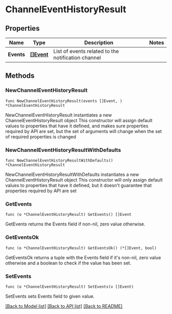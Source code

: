 # ChannelEventHistoryResult

## Properties

Name | Type | Description | Notes
------------ | ------------- | ------------- | -------------
**Events** | [**[]Event**](Event.md) | List of events related to the notification channel | 

## Methods

### NewChannelEventHistoryResult

`func NewChannelEventHistoryResult(events []Event, ) *ChannelEventHistoryResult`

NewChannelEventHistoryResult instantiates a new ChannelEventHistoryResult object
This constructor will assign default values to properties that have it defined,
and makes sure properties required by API are set, but the set of arguments
will change when the set of required properties is changed

### NewChannelEventHistoryResultWithDefaults

`func NewChannelEventHistoryResultWithDefaults() *ChannelEventHistoryResult`

NewChannelEventHistoryResultWithDefaults instantiates a new ChannelEventHistoryResult object
This constructor will only assign default values to properties that have it defined,
but it doesn't guarantee that properties required by API are set

### GetEvents

`func (o *ChannelEventHistoryResult) GetEvents() []Event`

GetEvents returns the Events field if non-nil, zero value otherwise.

### GetEventsOk

`func (o *ChannelEventHistoryResult) GetEventsOk() (*[]Event, bool)`

GetEventsOk returns a tuple with the Events field if it's non-nil, zero value otherwise
and a boolean to check if the value has been set.

### SetEvents

`func (o *ChannelEventHistoryResult) SetEvents(v []Event)`

SetEvents sets Events field to given value.



[[Back to Model list]](../README.md#documentation-for-models) [[Back to API list]](../README.md#documentation-for-api-endpoints) [[Back to README]](../README.md)


